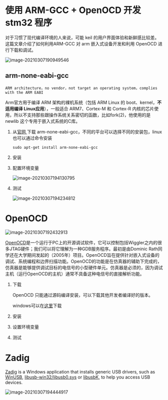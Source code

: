 # 使用 ARM-GCC + OpenOCD 开发 stm32 程序

对于习惯了现代编译环境的人来说，可能 keil 的用户界面体验和新鲜感比较差。这篇文章介绍了如何利用ARM-GCC 对 arm 嵌入式设备开发和利用 OpenOCD 进行下载和调试。

![image-20210307190949546](https://i.loli.net/2021/03/23/kIlmRBz7LYwaPJA.png)

## arm-none-eabi-gcc

```ARM architecture，no vendor，not target an operating system，complies with the ARM EABI```

Arm官方用于编译 ARM 架构的裸机系统（包括 ARM Linux 的 boot、kernel，**不适用编译 Linux应用**），一般适合 ARM7、Cortex-M 和 Cortex-R 内核的芯片使用，所以不支持那些跟操作系统关系密切的函数，比如fork(2)，他使用的是 newlib 这个专用于嵌入式系统的C库。

1. 从[官网	](https://developer.arm.com/tools-and-software/open-source-software/developer-tools/gnu-toolchain/gnu-rm/downloads)下载 arm-none-eabi-gcc，不同的平台可以选择不同的安装包，linux 也可以通过命令安装

   ```shell
   sudo apt-get install arm-none-eabi-gcc
   ```

2. 安装

3. 配置环境变量

   ![image-20210307194130795](https://i.loli.net/2021/03/23/Zq7nfhIXCBy1NMK.png)

4. 测试

   ![image-20210307194234812](https://i.loli.net/2021/03/23/MFYQwroVpCX4WRI.png)

# OpenOCD

![image-20210307192432913](https://i.loli.net/2021/03/23/2PI9xcXbp6t5ogV.png)

[OpenOCD](http://openocd.org/)是一个运行于PC上的开源调试软件，它可以控制包括Wiggler之内的很多JTAG硬件；我们可以将它理解为一种GDB服务程序。最初是由Dominic Rath同学还在大学期间发起的（2005年）项目。OpenOCD旨在提供针对嵌入式设备的调试、系统编程和边界扫描功能。OpenOCD的功能是在仿真器的辅助下完成的，仿真器是能够提供调试目标的电信号的小型硬件单元。仿真器是必须的，因为调试主机（运行OpenOCD的主机）通常不具备这种电信号的直接解析功能。

1. 下载

   OpenOCD 只能通过源码编译安装，可以下载其他开发者编译好的版本。

   windows可以在[这里](https://gnutoolchains.com/arm-eabi/openocd/)下载

2. 安装

3. 设置环境变量

4. 测试

# Zadig

[Zadig](https://zadig.akeo.ie/) is a Windows application that installs generic USB drivers, such as [WinUSB](https://docs.microsoft.com/en-us/windows-hardware/drivers/usbcon/winusb), [libusb-win32/libusb0.sys](https://sourceforge.net/p/libusb-win32/wiki/Home/) or [libusbK](http://libusbk.sourceforge.net/UsbK3/), to help you access USB devices.

![image-20210307194444917](https://i.loli.net/2021/03/23/zH9rb4VUZus53iD.png)